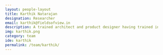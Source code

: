 ```yaml
---
layout: people-layout
title: Karthik Natarajan
designation: Researcher
email: karthik@fieldsofview.in
description: A trained architect and product designer having trained in India and Germany. He has 18 years of working in various verticals from FMCG, Construction, to scrap metal recycling and Plastic recovery. His work ranges from scaling sustainability focused enterprises, to helping enterprises develop more user centric products and services. At FoV his interests lie in scaling of projects and finding cross-industry applications for research tools.
img: karthik.png
category: team
ide: karthik
permalink: /team/karthik/
---
```

